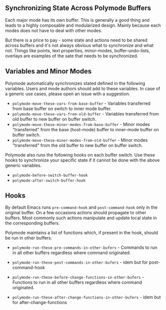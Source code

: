 ## Synchronizing State Across Polymode Buffers

Each major mode has its own buffer. This is generally a good thing and leads to
a highly composable and modularized design. Mainly because each modes does not
have to deal with other modes.

But there is a price to pay - some state and actions need to be shared across
buffers and it's not always obvious what to synchronize and what not. Things
like points, text properties, minor-modes, buffer-undo-lists, overlays are
examples of the sate that needs to be synchronized.

## Variables and Minor Modes

Polymode automatically synchronizes stated defined in the following
variables. Users and mode authors should add to these variables. In case of a
generic use cases, please open an issue with a suggestion.

- `polymode-move-these-vars-from-base-buffer` - Variables transferred from base buffer on switch to inner mode buffer.
- `polymode-move-these-vars-from-old-buffer` - Variables transferred from old buffer to new buffer on buffer switch.
- `polymode-move-these-minor-modes-from-base-buffer` - Minor modes "transferred" from the base (host-mode) buffer to inner-mode buffer on buffer switch.
- `polymode-move-these-minor-modes-from-old-buffer` -  Minor modes "transferred" from the old buffer to new buffer on buffer switch.

Polymode also runs the following hooks on each buffer switch. Use these hooks to
synchronize your specific state if it cannot be done with the above generic
variables.

- `polymode-before-switch-buffer-hook`
- `polymode-after-switch-buffer-hook`


## Hooks

By default Emacs runs `pre-command-hook` and `post-command-hook` only in the
original buffer. On a few occasions actions should propagate to other
buffers. Most commonly such actions manipulate and update local state in the
corresponding buffers.

Polymode maintains a list of functions which, if present in the hook, should be
run in other buffers.

- `polymode-run-these-pre-commands-in-other-bufers`  - Commands to run in all other buffers regardless where command originated.
- `polymode-run-these-post-commands-in-other-bufers` - idem but for post-command-hook

- `polymode-run-these-before-change-functions-in-other-bufers`  - Functions to run in all other buffers regardless where command originated.
- `polymode-run-these-after-change-functions-in-other-bufers` - idem but for after-change-functions
